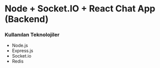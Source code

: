 # Node + Socket.IO + React Chat App (Backend)

### Kullanılan Teknolojiler

- Node.js
- Express.js
- Socket.io
- Redis